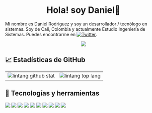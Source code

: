 <h1 align="center">
  Hola! soy Daniel👋
</h1>

Mi nombre es Daniel Rodriguez y soy un desarrollador / tecnólogo en sistemas. Soy de Cali, Colombia y actualmente Estudio Ingeniería de Sistemas. Puedes encontrarme en 
[![Twitter][1.2]][1].

<p align="center"><img src="./workspace.gif.gif"/></p>
<h2>📈 Estadísticas de GitHub </h2>

|||
|---|---|
|![lintang github stat](https://github-readme-stats.vercel.app/api?username=MissingRed&show_icons=true&hide_border=true&theme=vue)|![lintang top lang](https://github-readme-stats.vercel.app/api/top-langs/?username=MissingRed&layout=compact&hide_border=true&theme=vue)| 

<h2>🔧 Tecnologías y herramientas</h2>

![](https://img.shields.io/badge/OS-Windows-informational?style=flat&logo=Windows&logoColor=white&color=2bbc8a)
![](https://img.shields.io/badge/OS-Linux-informational?style=flat&logo=Linux&logoColor=white&color=2bbc8a)
![](https://img.shields.io/badge/Editor-vscode-informational?style=flat&logo=visual-studio-code&logoColor=white&color=2bbc8a)
![](https://img.shields.io/badge/Code-JavaScript-informational?style=flat&logo=javascript&logoColor=white&color=2bbc8a)
![](https://img.shields.io/badge/Code-C++-informational?style=flat&logo=c&logoColor=white&color=2bbc8a)
![](https://img.shields.io/badge/Code-sql-informational?style=flat&logo=mysql&logoColor=white&color=2bbc8a)
![](https://img.shields.io/badge/Shell-Bash-informational?style=flat&logo=gnu-bash&logoColor=white&color=2bbc8a)
![](https://img.shields.io/badge/Tools-React-informational?style=flat&logo=react&logoColor=white&color=2bbc8a)
![](https://img.shields.io/badge/Tools-Angular-informational?style=flat&logo=angular&logoColor=white&color=2bbc8a)
![](https://img.shields.io/badge/Cloud-Firebase-informational?style=flat&logo=firebase&logoColor=white&color=2bbc8a)


[1.1]: http://i.imgur.com/tXSoThF.png (twitter icon with padding)
[2.1]: http://i.imgur.com/0o48UoR.png (github icon with padding)
[1.2]: http://i.imgur.com/wWzX9uB.png (twitter icon without padding)
[2.2]: http://i.imgur.com/9I6NRUm.png (github icon without padding)
[3.3]: https://i.imgur.com/nn1V2fR.png (instagram icon without padding)
[3.2]: https://raw.githubusercontent.com/MartinHeinz/MartinHeinz/master/linkedin-3-16.png (LinkedIn icon without padding)
[1]: https://twitter.com/MissingRed07
[2]: https://github.com/MissingRed
[3]: https://www.instagram.com/daniel31168


